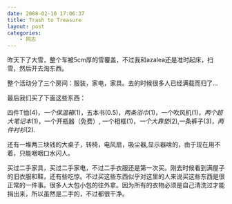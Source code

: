 ```yaml
---
date: 2008-02-10 17:06:37
title: Trash to Treasure
layout: post
categories:
    - 网志
---
```

昨天下了大雪，整个车被5cm厚的雪覆盖，不过我和azalea还是准时起床，扫雪，然后开去淘东西。

整个活动分了三个房间：服装，家电，家具。去的时候很多人已经满载而归了...

最后我们买了下面这些东西：

四件T恤(4$)，一个保温箱(1$)，五本书(0.5$)，两条浴巾(1$)，一个吹风机(1$)，两个超大笔记本(1$)，一个开瓶器（免费）, 一个相框(1$)，一个大靠垫(2$),一条裤子(3$)，两件衬衫(2$).

还有一堆两三块钱的大桌子，转椅，电风扇，吸尘器,显示器啥的，由于现在用不着，只能咽咽口水闪人。

买过二手家具，买过二手家电，不过二手衣服还是第一次买。刚去时候看到满屋子的旧衣服和鞋，还有些吃惊。不过买这些东西似乎对这里的人来说买这些东西是很正常的一件事。很多人大包小包的往外拿。因为所有的衣物必须是自己清洗过才能捐出来，所以虽然是二手的，不过都很干净。
